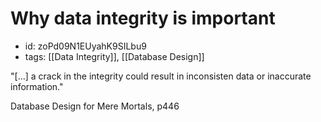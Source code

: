 # Why data integrity is important
* id: zoPd09N1EUyahK9SILbu9
* tags: [[Data Integrity]], [[Database Design]]

"[...] a crack in the integrity could result in inconsisten data or inaccurate information."

Database Design for Mere Mortals, p446
